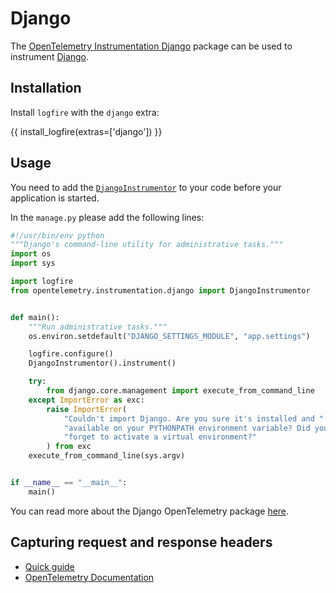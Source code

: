 # Django

The [OpenTelemetry Instrumentation Django][opentelemetry-django] package can be used to instrument [Django][django].

## Installation

Install `logfire` with the `django` extra:

{{ install_logfire(extras=['django']) }}

## Usage

You need to add the [`DjangoInstrumentor`][django-instrumentor] to your code before your application is started.

In the `manage.py` please add the following lines:

```py hl_lines="6-7 14-15"
#!/usr/bin/env python
"""Django's command-line utility for administrative tasks."""
import os
import sys

import logfire
from opentelemetry.instrumentation.django import DjangoInstrumentor


def main():
    """Run administrative tasks."""
    os.environ.setdefault("DJANGO_SETTINGS_MODULE", "app.settings")

    logfire.configure()
    DjangoInstrumentor().instrument()

    try:
        from django.core.management import execute_from_command_line
    except ImportError as exc:
        raise ImportError(
            "Couldn't import Django. Are you sure it's installed and "
            "available on your PYTHONPATH environment variable? Did you "
            "forget to activate a virtual environment?"
        ) from exc
    execute_from_command_line(sys.argv)


if __name__ == "__main__":
    main()
```

You can read more about the Django OpenTelemetry package [here][opentelemetry-django].

## Capturing request and response headers
<!-- note that this section is duplicated for different frameworks but with slightly different links -->

- [Quick guide](use_cases/web_frameworks.md#capturing-http-server-request-and-response-headers)
- [OpenTelemetry Documentation](https://opentelemetry-python-contrib.readthedocs.io/en/latest/instrumentation/django/django.html#capture-http-request-and-response-headers)

[django]: https://www.djangoproject.com/
[opentelemetry-django]: https://opentelemetry-python-contrib.readthedocs.io/en/latest/instrumentation/django/django.html
[django-instrumentor]: https://opentelemetry-python-contrib.readthedocs.io/en/latest/instrumentation/django/django.html#opentelemetry.instrumentation.django.DjangoInstrumentor
